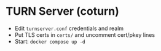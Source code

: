 # TURN Server (coturn)
- Edit `turnserver.conf` credentials and realm
- Put TLS certs in `certs/` and uncomment cert/pkey lines
- Start: `docker compose up -d`
